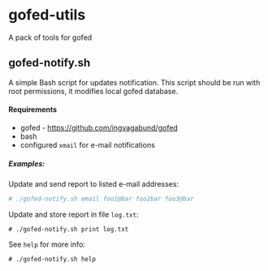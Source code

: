# gofed-utils
A pack of tools for gofed

## gofed-notify.sh

A simple Bash script for updates notification. This script should be run with root
permissions, it modifies local gofed database.

#### Requirements

* gofed - https://github.com/ingvagabund/gofed
* bash
* configured `xmail` for e-mail notifications

##### Examples:

Update and send report to listed e-mail addresses:
  ```bash
  # ./gofed-notify.sh email foo1@bar foo2bar foo3@bar
  ```

Update and store report in file `log.txt`:
  ```
  # ./gofed-notify.sh print log.txt
  ```

See `help` for more info:
  ```
  # ./gofed-notify.sh help
  ```
